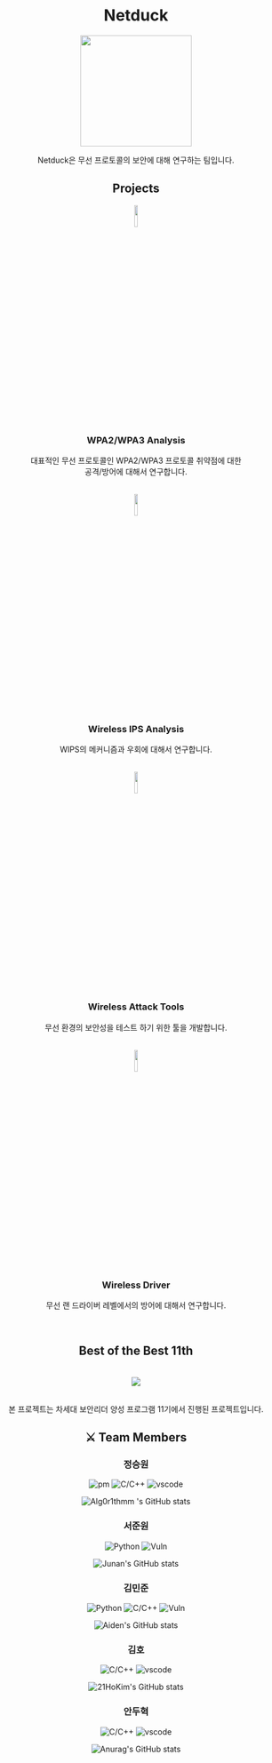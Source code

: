 <div align="center">
  <h1>Netduck</h1>
  <img src="https://user-images.githubusercontent.com/75542499/196033254-89f4fef6-33f6-4810-a396-435a484aa31a.png"width="200" height="200"/><br/>
  <p>
    Netduck은 무선 프로토콜의 보안에 대해 연구하는 팀입니다.
  </p>
  <h2>Projects</h2>
    <img src="https://user-images.githubusercontent.com/75542499/199309063-19363b7c-af53-4f0f-b8c0-7b6d9237f88f.png" width="10%"/>
    <h3>WPA2/WPA3 Analysis</h3>
    <p>
      대표적인 무선 프로토콜인 WPA2/WPA3 프로토콜 취약점에 대한<br/>
      공격/방어에 대해서 연구합니다.
    </p>
    <br/>
    <img src="https://user-images.githubusercontent.com/75542499/199308256-93c9f760-09bb-420c-8448-031a0b7fad68.png" width="10%"/>
    <h3>Wireless IPS Analysis</h3>
    <p>WIPS의 메커니즘과 우회에 대해서 연구합니다.</p>
    <br/>
    <img src="https://user-images.githubusercontent.com/75542499/199307843-ca5c4fa4-30d5-4ade-878c-ca2b3be5192e.png" width="10%"/>
    <h3>Wireless Attack Tools</h3>
    <p>무선 환경의 보안성을 테스트 하기 위한 툴을 개발합니다.</p><br/>
    <img src="https://user-images.githubusercontent.com/75542499/199309968-04d0a141-f872-495c-aee9-1e95864813ba.png" width="10%"/>
    <h3>Wireless Driver</h3>
    <p>무선 랜 드라이버 레벨에서의 방어에 대해서 연구합니다.</p>
    <br/>
  <h2>Best of the Best 11th</h2><br/>
  <img src="https://user-images.githubusercontent.com/75542499/196032403-e6cbc599-00ec-49e4-bd13-735c092837bf.jpg"/><br/><br/>
  <p>본 프로젝트는 차세대 보안리더 양성 프로그램 11기에서 진행된 프로젝트입니다.</p>
  <h2>⚔ Team Members</h2>
  <h3>정승원</h3>

  ![pm](https://img.shields.io/badge/Project%20Manager-ffffff?style=for-the-badge&logo=notion&logoColor=000000)
  ![C/C++](https://img.shields.io/badge/c/c++-444444?style=for-the-badge&logo=cplusplus&logoColor=00599C)
  ![vscode](https://img.shields.io/badge/Security%20Production%20Development-444444?style=for-the-badge&logo=visualstudiocode&logoColor=007ACC)

  
  ![Alg0r1thmm 's GitHub stats](https://github-readme-stats.vercel.app/api?username=alg0r1thmm&show_icons=true&hide=contribs,prs&cache_seconds=86400&theme=aura)

  
  <h3>서준원</h3>

  ![Python](https://img.shields.io/badge/python-444444?style=for-the-badge&logo=python)
  ![Vuln](https://img.shields.io/badge/Vulnerability%20Analysis-444444?style=for-the-badge&logo=redhat&logoColor=white)

  ![Junan's GitHub stats](https://github-readme-stats.vercel.app/api?username=junan-98&show_icons=true&hide=contribs,prs&cache_seconds=86400&theme=aura)

  <h3>김민준</h3>

  ![Python](https://img.shields.io/badge/python-444444?style=for-the-badge&logo=python)
  ![C/C++](https://img.shields.io/badge/c/c++-444444?style=for-the-badge&logo=cplusplus&logoColor=00599C)
  ![Vuln](https://img.shields.io/badge/Vulnerability%20Analysis-444444?style=for-the-badge&logo=redhat&logoColor=white)

  ![Aiden's GitHub stats](https://github-readme-stats.vercel.app/api?username=AidenKim-com&show_icons=true&hide=contribs,prs&cache_seconds=86400&theme=aura)

  <h3>김호</h3>

  ![C/C++](https://img.shields.io/badge/c/c++-444444?style=for-the-badge&logo=cplusplus&logoColor=00599C)
  ![vscode](https://img.shields.io/badge/Security%20Production%20Development-444444?style=for-the-badge&logo=visualstudiocode&logoColor=007ACC)

  ![21HoKim's GitHub stats](https://github-readme-stats.vercel.app/api?username=21HoKim&show_icons=true&hide=contribs,prs&cache_seconds=86400&theme=aura)

  <h3>안두혁</h3>

  ![C/C++](https://img.shields.io/badge/c/c++-444444?style=for-the-badge&logo=cplusplus&logoColor=00599C)
  ![vscode](https://img.shields.io/badge/Security%20Production%20Development-444444?style=for-the-badge&logo=visualstudiocode&logoColor=007ACC)

  ![Anurag's GitHub stats](https://github-readme-stats.vercel.app/api?username=myharu01&show_icons=true&hide=contribs,prs&cache_seconds=86400&theme=aura)
</div>

<!--

**Here are some ideas to get you started:**

🙋‍♀️ A short introduction - what is your organization all about?
🌈 Contribution guidelines - how can the community get involved?
👩‍💻 Useful resources - where can the community find your docs? Is there anything else the community should know?
🍿 Fun facts - what does your team eat for breakfast?
🧙 Remember, you can do mighty things with the power of [Markdown](https://docs.github.com/github/writing-on-github/getting-started-with-writing-and-formatting-on-github/basic-writing-and-formatting-syntax)
-->
